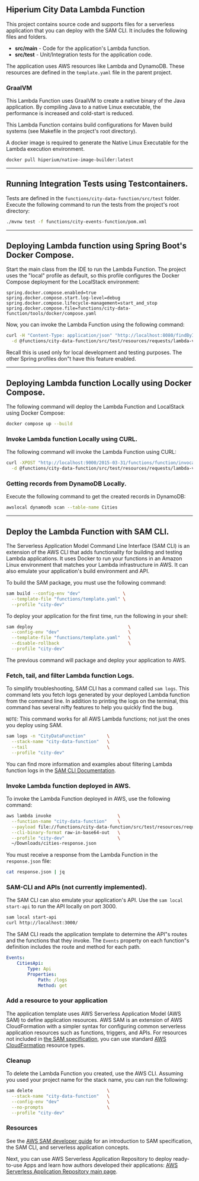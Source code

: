 ## Hiperium City Data Lambda Function

This project contains source code and supports files for a serverless application that you can deploy with the SAM CLI.
It includes the following files and folders.

- **src/main** - Code for the application's Lambda function.
- **src/test** - Unit/Integration tests for the application code.

The application uses AWS resources like Lambda and DynamoDB.
These resources are defined in the `template.yaml` file in the parent project.

### GraalVM
This Lambda Function uses GraalVM to create a native binary of the Java application.
By compiling Java to a native Linux executable, the performance is increased and cold-start is reduced.

This Lambda Function contains build configurations for Maven build systems (see Makefile in the project's root directory).

A docker image is required to generate the Native Linux Executable for the Lambda execution environment.
```bash
docker pull hiperium/native-image-builder:latest
```

---
## Running Integration Tests using Testcontainers.
Tests are defined in the `functions/city-data-function/src/test` folder.
Execute the following command to run the tests from the project's root directory:
```bash
./mvnw test -f functions/city-events-function/pom.xml
```

---
## Deploying Lambda function using Spring Boot's Docker Compose.
Start the main class from the IDE to run the Lambda Function. 
The project uses the "local" profile as default,
so this profile configures the Docker Compose deployment for the LocalStack environment:

```properties
spring.docker.compose.enabled=true
spring.docker.compose.start.log-level=debug
spring.docker.compose.lifecycle-management=start_and_stop
spring.docker.compose.file=functions/city-data-function/tools/docker/compose.yaml
```

Now, you can invoke the Lambda Function using the following command:
```bash
curl -H "Content-Type: application/json" "http://localhost:8080/findById" \
  -d @functions/city-data-function/src/test/resources/requests/lambda-valid-id-request.json
```

Recall this is used only for local development and testing purposes.
The other Spring profiles don"t have this feature enabled.

---
## Deploying Lambda function Locally using Docker Compose.
The following command will deploy the Lambda Function and LocalStack using Docker Compose:
```bash
docker compose up --build
```

### Invoke Lambda function Locally using CURL.
The following command will invoke the Lambda Function using CURL:
```bash
curl -XPOST "http://localhost:9000/2015-03-31/functions/function/invocations" \
  -d @functions/city-data-function/src/test/resources/requests/lambda-valid-id-request.json
```

### Getting records from DynamoDB Locally.
Execute the following command to get the created records in DynamoDB:
```bash
awslocal dynamodb scan --table-name Cities
```

---
## Deploy the Lambda Function with SAM CLI.

The Serverless Application Model Command Line Interface (SAM CLI) is an extension of the AWS CLI that adds functionality for building and testing Lambda applications.
It uses Docker to run your functions in an Amazon Linux environment that matches your Lambda infrastructure in AWS.
It can also emulate your application's build environment and API.

To build the SAM package, you must use the following command:
```bash
sam build --config-env "dev"                \
  --template-file "functions/template.yaml" \
  --profile "city-dev"
```

To deploy your application for the first time, run the following in your shell:
```bash
sam deploy                                    \
  --config-env "dev"                          \
  --template-file "functions/template.yaml"   \
  --disable-rollback                          \
  --profile "city-dev"
```

The previous command will package and deploy your application to AWS.

### Fetch, tail, and filter Lambda function Logs.

To simplify troubleshooting, SAM CLI has a command called `sam logs`.
This command lets you fetch logs generated by your deployed Lambda function from the command line.
In addition to printing the logs on the terminal, this command has several nifty features to help you quickly find the bug.

`NOTE`: This command works for all AWS Lambda functions; not just the ones you deploy using SAM.

```bash
sam logs -n "CityDataFunction"        \
  --stack-name "city-data-function"   \
  --tail                              \
  --profile "city-dev"
```

You can find more information and examples about filtering Lambda function logs in the [SAM CLI Documentation](https://docs.aws.amazon.com/serverless-application-model/latest/developerguide/serverless-sam-cli-logging.html).

### Invoke Lambda function deployed in AWS.
To invoke the Lambda Function deployed in AWS, use the following command:
```bash
aws lambda invoke                         \
  --function-name "city-data-function"    \
  --payload file://functions/city-data-function/src/test/resources/requests/lambda-valid-id-request.json \
  --cli-binary-format raw-in-base64-out   \
  --profile "city-dev"                    \
  ~/Downloads/cities-response.json
```

You must receive a response from the Lambda Function in the `response.json` file:
```bash
cat response.json | jq
```

### SAM-CLI and APIs (not currently implemented).

The SAM CLI can also emulate your application's API. Use the `sam local start-api` to run the API locally on port 3000.
```bash
sam local start-api
curl http://localhost:3000/
```

The SAM CLI reads the application template to determine the API"s routes and the functions that they invoke.
The `Events` property on each function"s definition includes the route and method for each path.
```yaml
Events:
    CitiesApi:
        Type: Api
        Properties:
            Path: /logs
            Method: get
```

### Add a resource to your application

The application template uses AWS Serverless Application Model (AWS SAM) to define application resources.
AWS SAM is an extension of AWS CloudFormation with a simpler syntax for configuring common serverless application resources such as functions, triggers, and APIs.
For resources not included in [the SAM specification](https://github.com/awslabs/serverless-application-model/blob/master/versions/2016-10-31.md), you can use standard [AWS CloudFormation](https://docs.aws.amazon.com/AWSCloudFormation/latest/UserGuide/aws-template-resource-type-ref.html) resource types.

### Cleanup

To delete the Lambda Function you created, use the AWS CLI. Assuming you used your project name for the stack name, you can run the following:
```bash
sam delete                            \
  --stack-name "city-data-function"   \
  --config-env "dev"                  \
  --no-prompts                        \
  --profile "city-dev"
```

### Resources

See the [AWS SAM developer guide](https://docs.aws.amazon.com/serverless-application-model/latest/developerguide/what-is-sam.html) for an introduction to SAM specification, the SAM CLI, and serverless application concepts.

Next, you can use AWS Serverless Application Repository to deploy ready-to-use Apps and learn how authors developed their applications:
[AWS Serverless Application Repository main page](https://aws.amazon.com/serverless/serverlessrepo/).
